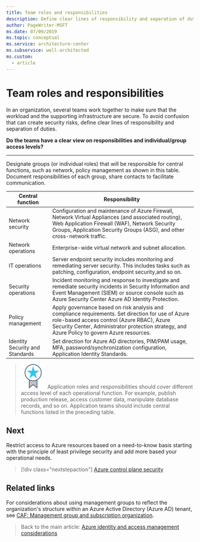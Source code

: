 ```yaml
---
title: Team roles and responsibilities
description: Define clear lines of responsibility and separation of duties.
author: PageWriter-MSFT
ms.date: 07/09/2019
ms.topic: conceptual
ms.service: architecture-center
ms.subservice: well-architected
ms.custom:
  - article
---
```


# Team roles and responsibilities 

In an organization, several teams work together to make sure that the workload and the supporting infrastructure are secure. To avoid confusion that can create security risks, define clear lines of responsibility and separation of duties.

**Do the teams have a clear view on responsibilities and individual/group access levels?**
***

Designate groups (or individual roles) that will be responsible for central functions, such as network, policy management as shown in this table. Document responsibilities of each group, share contacts to facilitate communication.

|Central function| Responsibility|
|---|---|
| Network security | Configuration and maintenance of Azure Firewall, Network Virtual Appliances (and associated routing), Web Application Firewall (WAF), Network Security Groups, Application Security Groups (ASG), and other cross-network traffic.
| Network operations | Enterprise-wide virtual network and subnet allocation.
| IT operations| Server endpoint security includes monitoring and remediating server security. This includes tasks such as patching, configuration, endpoint security,and so on. 
| Security operations | Incident monitoring and response to investigate and remediate security incidents in Security Information and Event Management (SIEM) or source console such as Azure Security Center Azure AD Identity Protection.
| Policy management | Apply governance based on risk analysis and compliance requirements. Set direction for use of Azure role-based access control (Azure RBAC), Azure Security Center, Administrator protection strategy, and Azure Policy to govern Azure resources.
|Identity Security and Standards| Set direction for Azure AD directories, PIM/PAM usage, MFA, password/synchronization configuration, Application Identity Standards.

>![Task](../../_images/i-best-practices.svg) Application roles and responsibilities should cover different access level of each operational function. For example, publish production release, access customer data, manipulate database records, and so on. Application teams should include central functions listed in the preceding table.

## Next
Restrict access to Azure resources based on a need-to-know basis starting with the principle of least privilege security and add more based your operational needs. 

> [!div class="nextstepaction"]
> [Azure control plane security](design-identity-control-plane.md)


## Related links

For considerations about using management groups to reflect the organization's structure within an Azure Active Directory (Azure AD) tenant, see [CAF: Management group and subscription organization](/azure/cloud-adoption-framework/ready/enterprise-scale/management-group-and-subscription-organization).

> Back to the main article: [Azure identity and access management considerations](design-identity.md)